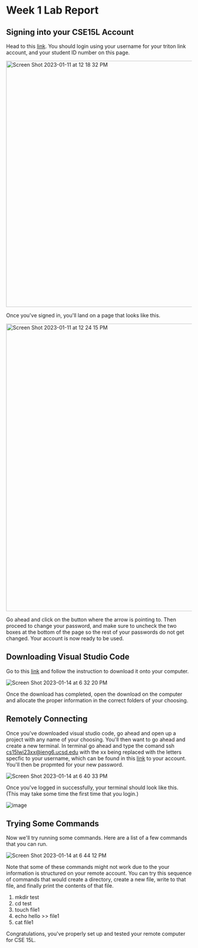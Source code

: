 # Week 1 Lab Report
## Signing into your CSE15L Account

Head to this [link](https://sdacs.ucsd.edu/~icc/index.php). You should login using your username for your triton link account, and your student ID number on this page.

<img width="667" alt="Screen Shot 2023-01-11 at 12 18 32 PM" src="https://user-images.githubusercontent.com/49798755/211909206-ca5c1dbd-14ff-4e30-9f60-245cf6f8ed16.png">

Once you've signed in, you'll land on a page that looks like this.

<img width="779" alt="Screen Shot 2023-01-11 at 12 24 15 PM" src="https://user-images.githubusercontent.com/49798755/211911454-c1813565-0045-4b8b-88f9-6b8a31e07b33.png">

Go ahead and click on the button where the arrow is pointing to. Then proceed to change your password, and make sure to uncheck the two boxes at the bottom of the page so the rest of your passwords do not get changed. Your account is now ready to be used.

## Downloading Visual Studio Code

Go to this [link](https://code.visualstudio.com/) and follow the instruction to download it onto your computer. 

![Screen Shot 2023-01-14 at 6 32 20 PM](https://user-images.githubusercontent.com/49798755/212519955-e880dc56-c497-4801-9278-4b135ed33b7c.png)

Once the download has completed, open the download on the computer and allocate the proper information in the correct folders of your choosing.

## Remotely Connecting

Once you've downloaded visual studio code, go ahead and open up a project with any name of your choosing. You'll then want to go ahead and create a new terminal. In terminal go ahead and type the comand ssh cs15lwi23xx@ieng6.ucsd.edu with the xx being replaced with the letters specfic to your username, which can be found in this [link](https://sdacs.ucsd.edu/~icc/index.php) to your account. You'll then be propmted for your new password. 

![Screen Shot 2023-01-14 at 6 40 33 PM](https://user-images.githubusercontent.com/49798755/212520139-5afab548-a2d1-4b3a-8a77-bb0ec8973c25.png)

Once you've logged in successfully, your terminal should look like this. (This may take some time the first time that you login.)

![image](https://user-images.githubusercontent.com/49798755/212520162-b5aa0a2a-b2c4-430e-b1a5-c2b4667cf8fc.png)

## Trying Some Commands

Now we'll try running some commands. Here are a list of a few commands that you can run.

![Screen Shot 2023-01-14 at 6 44 12 PM](https://user-images.githubusercontent.com/49798755/212520233-0bfe0d50-2807-4ee1-993a-8796bd202f8f.png)

Note that some of these commands might not work due to the your information is structured on your remote account. You can try this sequence of commands that would create a directory, create a new file, write to that file, and finally print the contents of that file. 

1. mkdir test
2. cd test
3. touch file1
4. echo hello >> file1
5. cat file1

Congratulations, you've properly set up and tested your remote computer for CSE 15L.
